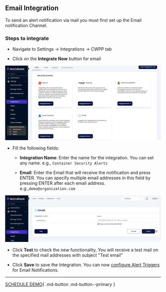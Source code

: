 

## Email Integration

To send an alert notification via mail you must first set up the Email notification Channel.

### Steps to integrate

- Navigate to Settings → Integrations → CWPP tab

- Click on the **Integrate Now** button for email

![](images/email/email-0.png)

- Fill the following fields:

    + **Integration Name**: Enter the name for the integration. You can set any name. e.g., ``` Container Security Alerts ```

    + **Email**: Enter the Email that will receive the notification and press ENTER. You can specify multiple email addresses in this field by pressing ENTER after each email address. e.g.,```demo@organization.com```

![](images/email/email-1.png)

- Click **Test** to check the new functionality, You will receive a test mail on the specified mail addresses with subject "Test email"

- Click **Save** to save the Integration. You can now [configure Alert Triggers](./../saas/triggers.md) for Email Notifications.

- - -
[SCHEDULE DEMO](https://www.accuknox.com/contact-us){ .md-button .md-button--primary }